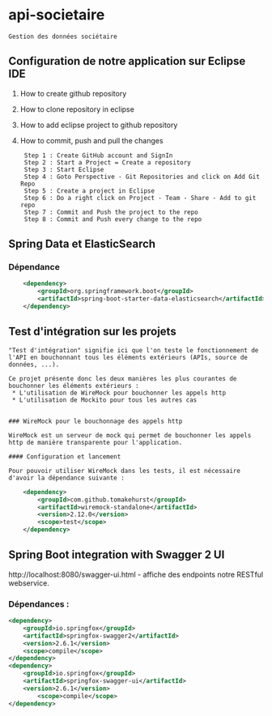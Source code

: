 # api-societaire

    Gestion des données sociétaire

## Configuration de notre application sur Eclipse IDE 

1. How to create github repository
2. How to clone repository in eclipse
3. How to add eclipse project to github repository
4. How to commit, push and pull the changes

        Step 1 : Create GitHub account and SignIn
        Step 2 : Start a Project = Create a repository
        Step 3 : Start Eclipse
        Step 4 : Goto Perspective - Git Repositories and click on Add Git Repo
        Step 5 : Create a project in Eclipse
        Step 6 : Do a right click on Project - Team - Share - Add to git repo
        Step 7 : Commit and Push the project to the repo
        Step 8 : Commit and Push every change to the repo

## Spring Data et ElasticSearch

### Dépendance 

```xml
	<dependency>
		<groupId>org.springframework.boot</groupId>
		<artifactId>spring-boot-starter-data-elasticsearch</artifactId>
	</dependency>
```

## Test d'intégration sur les projets

    "Test d'intégration" signifie ici que l'on teste le fonctionnement de l'API en bouchonnant tous les éléments extérieurs (APIs, source de données, ...).

    Ce projet présente donc les deux manières les plus courantes de bouchonner les éléments extérieurs :
     * L'utilisation de WireMock pour bouchonner les appels http
     * L'utilisation de Mockito pour tous les autres cas


    ### WireMock pour le bouchonnage des appels http

    WireMock est un serveur de mock qui permet de bouchonner les appels http de manière transparente pour l'application.

    #### Configuration et lancement

    Pour pouvoir utiliser WireMock dans les tests, il est nécessaire d'avoir la dépendance suivante :

```xml
    <dependency>
        <groupId>com.github.tomakehurst</groupId>
        <artifactId>wiremock-standalone</artifactId>
        <version>2.12.0</version>
        <scope>test</scope>
    </dependency>
```
  
## Spring Boot integration with Swagger 2 UI

http://localhost:8080/swagger-ui.html - affiche des endpoints notre  RESTful webservice.

### Dépendances : 

```xml
<dependency>
	<groupId>io.springfox</groupId>
	<artifactId>springfox-swagger2</artifactId>
	<version>2.6.1</version>
	<scope>compile</scope>
</dependency>
<dependency>
	<groupId>io.springfox</groupId>
	<artifactId>springfox-swagger-ui</artifactId>
	<version>2.6.1</version>
		<scope>compile</scope>
</dependency>
```

